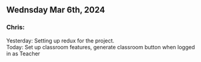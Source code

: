 ## Wednsday Mar 6th, 2024

### Chris:

Yesterday: Setting up redux for the project.\
Today: Set up classroom features, generate classroom button when logged in as Teacher
